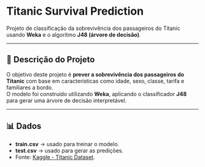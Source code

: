 # Titanic Survival Prediction

Projeto de classificação da sobrevivência dos passageiros do Titanic usando **Weka** e o algoritmo **J48 (árvore de decisão)**.

---

## 📝 Descrição do Projeto

O objetivo deste projeto é **prever a sobrevivência dos passageiros do Titanic** com base em características como idade, sexo, classe, tarifa e familiares a bordo.  
O modelo foi construído utilizando **Weka**, aplicando o classificador **J48** para gerar uma árvore de decisão interpretável.

---
## 📊 Dados
- **train.csv** → usado para treinar o modelo.
- **test.csv** → usado para gerar as predições.
- Fonte: [Kaggle - Titanic Dataset](https://www.kaggle.com/c/titanic).


